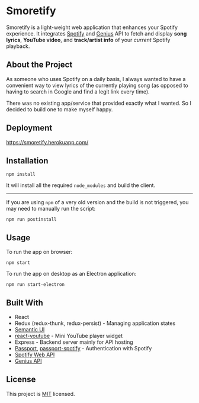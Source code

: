 # Smoretify
Smoretify is a light-weight web application that enhances your Spotify experience. It integrates [Spotify](https://developer.spotify.com/documentation/web-api/) and [Genius](https://docs.genius.com/#/getting-started-h1) API to fetch and display **song lyrics**, **YouTube video**, and **track/artist info** of your  *current* Spotify playback.
## About the Project
As someone who uses Spotify on a daily basis, I always wanted to have a convenient way to view lyrics of the currently playing song (as opposed to having to search in Google and find a legit link every time).

There was no existing app/service that provided exactly what I wanted. So I decided to build one to make myself happy.

## Deployment
https://smoretify.herokuapp.com/

## Installation
```
npm install
```
It will install all the required `node_modules` and build the client.

---
If you are using `npm` of a very old version and the build is not triggered, you may need to manually run the script:
```
npm run postinstall
```

## Usage
To run the app on browser:
```
npm start
```
To run the app on desktop as an Electron application:
```
npm run start-electron
```

## Built With
- React
- Redux (redux-thunk, redux-persist) - Managing application states
- [Semantic UI](https://react.semantic-ui.com/)
- [react-youtube](https://github.com/tjallingt/react-youtube) - Mini YouTube player widget
- Express - Backend server mainly for API hosting
- [Passport](http://www.passportjs.org/), [passport-spotify](https://www.npmjs.com/package/passport-spotify) - Authentication with Spotify
- [Spotify Web API](https://developer.spotify.com/documentation/web-api/)
- [Genius API](https://docs.genius.com/#/getting-started-h1)

## License
This project is [MIT](https://github.com/fangnx/smoretify/blob/master/LICENSE) licensed.
